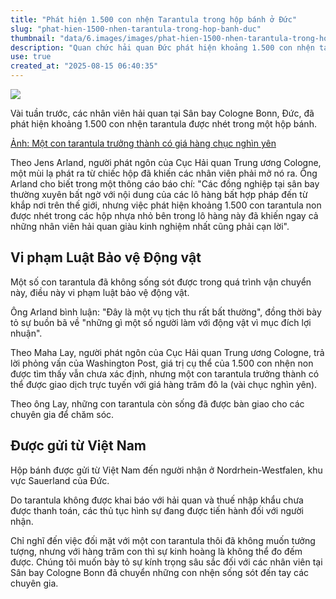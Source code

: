 ```yaml
---
title: "Phát hiện 1.500 con nhện Tarantula trong hộp bánh ở Đức"
slug: "phat-hien-1500-nhen-tarantula-trong-hop-banh-duc"
thumbnail: "data/6.images/images/phat-hien-1500-nhen-tarantula-trong-hop-banh-duc.webp"
description: "Quan chức hải quan Đức phát hiện khoảng 1.500 con nhện tarantula non được nhét trong hộp bánh, nghi ngờ buôn lậu từ Việt Nam, vi phạm luật bảo vệ động vật."
use: true
created_at: "2025-08-15 06:40:35"
---
```


![](/images/20250814-00010000-womensh-000-1-view.webp)

Vài tuần trước, các nhân viên hải quan tại Sân bay Cologne Bonn, Đức, đã phát hiện khoảng 1.500 con nhện tarantula được nhét trong một hộp bánh.

[Ảnh: Một con tarantula trưởng thành có giá hàng chục nghìn yên](https://www.womenshealthmag.com/jp/culture/a65631048/tarantulas-cake-boxes-germany-20250730-related-article/?utm_source=yahoo-news&utm_medium=referral)

Theo Jens Arland, người phát ngôn của Cục Hải quan Trung ương Cologne, một mùi lạ phát ra từ chiếc hộp đã khiến các nhân viên phải mở nó ra. Ông Arland cho biết trong một thông cáo báo chí: "Các đồng nghiệp tại sân bay thường xuyên bất ngờ với nội dung của các lô hàng bất hợp pháp đến từ khắp nơi trên thế giới, nhưng việc phát hiện khoảng 1.500 con tarantula non được nhét trong các hộp nhựa nhỏ bên trong lô hàng này đã khiến ngay cả những nhân viên hải quan giàu kinh nghiệm nhất cũng phải cạn lời".

## Vi phạm Luật Bảo vệ Động vật

Một số con tarantula đã không sống sót được trong quá trình vận chuyển này, điều này vi phạm luật bảo vệ động vật.

Ông Arland bình luận: "Đây là một vụ tịch thu rất bất thường", đồng thời bày tỏ sự buồn bã về "những gì một số người làm với động vật vì mục đích lợi nhuận".

Theo Maha Lay, người phát ngôn của Cục Hải quan Trung ương Cologne, trả lời phỏng vấn của Washington Post, giá trị cụ thể của 1.500 con nhện non được tìm thấy vẫn chưa xác định, nhưng một con tarantula trưởng thành có thể được giao dịch trực tuyến với giá hàng trăm đô la (vài chục nghìn yên).

Theo ông Lay, những con tarantula còn sống đã được bàn giao cho các chuyên gia để chăm sóc.

## Được gửi từ Việt Nam

Hộp bánh được gửi từ Việt Nam đến người nhận ở Nordrhein-Westfalen, khu vực Sauerland của Đức.

Do tarantula không được khai báo với hải quan và thuế nhập khẩu chưa được thanh toán, các thủ tục hình sự đang được tiến hành đối với người nhận.

Chỉ nghĩ đến việc đối mặt với một con tarantula thôi đã không muốn tưởng tượng, nhưng với hàng trăm con thì sự kinh hoàng là không thể đo đếm được. Chúng tôi muốn bày tỏ sự kính trọng sâu sắc đối với các nhân viên tại Sân bay Cologne Bonn đã chuyển những con nhện sống sót đến tay các chuyên gia.